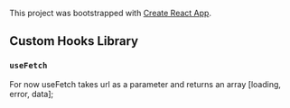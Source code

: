 This project was bootstrapped with [Create React App](https://github.com/facebook/create-react-app).

## Custom Hooks Library


### `useFetch`

For now useFetch takes url as a parameter and returns an array [loading, error, data];

